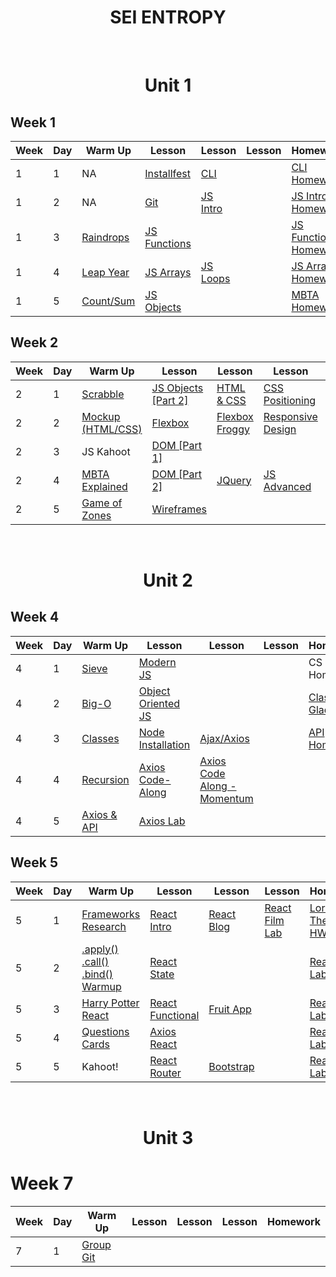 <h1 align="center">
SEI ENTROPY
</h1>

<br>
<h1 align="center">Unit 1</h1>

## Week 1

| Week | Day  | Warm Up | Lesson | Lesson | Lesson| Homework|  
|------| ---- | ------ | ------ | -------| -----|---------|
1|1| NA | [Installfest](https://github.com/sei-entropy/installfest)|[CLI](https://github.com/sei-entropy/lesson-w01d01-cli)||[CLI Homework](https://github.com/sei-entropy/lesson-w01d01-cli)
1|2| NA |[Git](https://github.com/sei-entropy/lesson-w01d02-git)|[JS Intro](https://github.com/sei-entropy/lesson-w01d02-javascript-intro)||[JS Intro Homework](https://github.com/sei-entropy/hw-w01d02-javascript-intro)
1|3| [Raindrops](https://github.com/sei-entropy/warmup-w01-d03-raindrops)|[JS Functions](https://github.com/sei-entropy/lesson-w01d03-js-functions)|||[JS Function Homework](https://github.com/sei-entropy/hw-w01d03-js-functions)
1|4|[Leap Year](https://github.com/sei-entropy/warmup-w01-d04-leapyear)|[JS Arrays](https://github.com/sei-entropy/lesson-w01d04-js-arrays)|[JS Loops](https://github.com/sei-entropy/lesson-w01-d04-js-loops)||[JS Arrays Homework](https://github.com/sei-entropy/hw-w01d04-js-arrays)
1|5| [Count/Sum](https://github.com/sei-entropy/warmup-w01d05-arrays) | [JS Objects](https://github.com/sei-entropy/lesson-w01d05-js-objects) ||| [MBTA Homework](https://github.com/sei-entropy/hw-w01d05-js-mbta)

## Week 2

| Week | Day  | Warm Up | Lesson | Lesson | Lesson| Homework|  
|------| ---- | ------ | ------ | -------| -----|---------|
2|1| [Scrabble](https://github.com/sei-entropy/warmup-w02d01-scrabble)|[JS Objects [Part 2]](https://github.com/sei-entropy/lesson-w01d05-js-objects)|[HTML & CSS](https://github.com/sei-entropy/lesson-w02d01-html-css)|[CSS Positioning](https://github.com/sei-entropy/lesson-w02d01-css-position)|[Portfolio Website](https://github.com/sei-entropy/hw-w02d01-website)
2|2| [Mockup (HTML/CSS)](https://github.com/sei-entropy/warmup-w02d020HTML-and-CSS)|[Flexbox](https://github.com/sei-entropy/lesson-w02d02-flexbox)|[Flexbox Froggy](https://flexboxfroggy.com/)|[Responsive Design](https://github.com/sei-entropy/lesson-w02d02-responsive-design)|[HTML/CSS Homework](https://github.com/sei-entropy/hw-w02d02-html-css)
2|3|JS Kahoot|[DOM [Part 1]](https://github.com/sei-entropy/lesson-w02d03-dom)|||[DOM Homework](https://github.com/sei-entropy/hw-w02d03-dom)
2|4|[MBTA Explained](https://github.com/sei-entropy/warmup-w02d04-MBTA)|[DOM [Part 2]](https://github.com/sei-entropy/lesson-w02d03-dom)|[JQuery](https://github.com/sei-entropy/lesson-w02d04-jquery)|[JS Advanced](https://github.com/sei-entropy/lesson-w02d04-js-advanced)|[JQuery Homework](https://github.com/sei-entropy/hw-w02d04-jquery)
2|5|[Game of Zones](https://github.com/sei-entropy/warmup-w02d05-game-of-zones)|[Wireframes](https://github.com/sei-entropy/lesson-w02d05-wireframes)|||

<br>
<h1 align="center">Unit 2</h1>

## Week 4

| Week | Day  | Warm Up | Lesson | Lesson | Lesson| Homework|  
|------| ---- | ------ | ------ | -------| -----|---------|
4|1|[Sieve](https://github.com/sei-entropy/warmup-w04d01-sieve)|[Modern JS](https://github.com/sei-entropy/lesson-w04d01-modern-js)|||CS Homework
4|2|[Big-O](https://github.com/sei-entropy/warmup-w04d02-Big-O)|[Object Oriented JS](https://github.com/sei-entropy/lesson-w04d02-oojs)|||[Classes Gladiator](https://github.com/sei-entropy/hw-w04d02-js-gladiator)
4|3|[Classes](https://github.com/sei-entropy/warmup-w04d03-classes)|[Node Installation](https://github.com/sei-entropy/lesson-w04d03-node)|[Ajax/Axios](https://github.com/sei-entropy/lesson-w04d03-ajax-axios)||[API Homework](https://github.com/sei-entropy/hw-w04d03-api)
4|4|[Recursion](https://github.com/sei-entropy/warmup-w04d04-recursion/blob/master/recursion.js)|[Axios Code-Along](https://github.com/sei-entropy/lesson-w04d04-axios-code-along)|[Axios Code Along - Momentum](https://github.com/sei-entropy/lesson-w04d04-axios-code-along)
4|5|[Axios & API](https://github.com/sei-entropy/warmup-w04d05-axios-and-api)|[Axios Lab](https://github.com/sei-entropy/lab-w04d05-axios-lab)

## Week 5

| Week | Day  | Warm Up | Lesson | Lesson | Lesson| Homework|  
|------| ---- | ------ | ------ | -------| -----|---------|
5|1|[Frameworks Research](https://github.com/sei-entropy/warmup-w05d01-research)|[React Intro](https://github.com/sei-entropy/lesson-w05d01-react-intro)|[React Blog](https://github.com/sei-entropy/blog)|[React Film Lab](https://github.com/sei-entropy/react-film-lab)|[Lord of The Rings HW](https://github.com/sei-entropy/lesson-w05d01-react-intro/blob/master/11-lotr-codealong.md)
5|2|[.apply() .call() .bind() Warmup](https://github.com/sei-entropy/warmup-w05-d02)|[React State](https://github.com/sei-entropy/lesson-w05d02-react-state)|||[React Film Lab Part 1](https://github.com/sei-entropy/react-film-lab)
5|3| [Harry Potter React](https://github.com/sei-entropy/warmup-w05d03-react)|[React Functional](https://github.com/sei-entropy/lesson-w05d03-react-functional) | [Fruit App](https://github.com/sei-entropy/fruit-app)|| [React Film Lab Part 2](https://github.com/sei-entropy/react-film-lab) |
|5|4| [Questions Cards](https://github.com/sei-entropy/warmup-w05d04)|[Axios React](https://github.com/sei-entropy/lesson-w05d04-axios-react)||| [React Film Lab Part 3](https://github.com/sei-entropy/react-film-lab)                                            |
| 5| 5| Kahoot!                                                                          | [React Router](https://github.com/sei-entropy/lesson-w05d05-react-router-lesson)  | [Bootstrap](https://github.com/sei-entropy/lesson-w05d05-Bootstrap) || [React Film Lab Part 4](https://github.com/sei-entropy/react-film-lab)|

<br>
<h1 align="center">Unit 3</h1>


# Week 7
| Week | Day | Warm Up | Lesson| Lesson| Lesson | Homework|
| ---- | --- | --------|-------| ------| ------ | --------|
| 7| 1| [Group Git](https://github.com/sei-entropy/lesson-w07d01-group-git)| 
